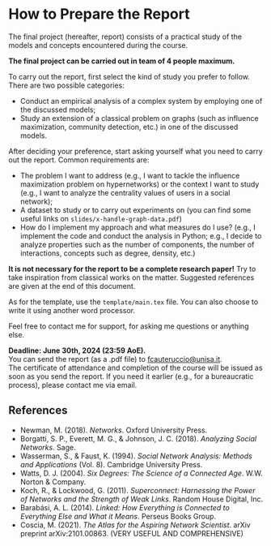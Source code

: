 # How to Prepare the Report

The final project (hereafter, report) consists of a practical study of the models and concepts encountered during the course.

**The final project can be carried out in team of 4 people maximum.**

To carry out the report, first select the kind of study you prefer to follow. There are two possible categories:

* Conduct an empirical analysis of a complex system by employing one of the discussed models;
* Study an extension of a classical problem on graphs (such as influence maximization, community detection, etc.) in one of the discussed models.

After deciding your preference, start asking yourself what you need to carry out the report. Common requirements are:

* The problem I want to address (e.g., I want to tackle the influence maximization problem on hypernetworks) or the context I want to study (e.g., I want to analyze the centrality values of users in a social network);
* A dataset to study or to carry out experiments on (you can find some useful links on `slides/x-handle-graph-data.pdf`)
* How do I implement my approach and what measures do I use? (e.g., I implement the code and conduct the analysis in Python; e.g., I decide to analyze properties such as the number of components, the number of interactions, concepts such as degree, density, etc.)

**It is not necessary for the report to be a complete research paper!** Try to take inspiration from classical works on the matter. Suggested references are given at the end of this document.

As for the template, use the `template/main.tex` file. You can also choose to write it using another word processor.

Feel free to contact me for support, for asking me questions or anything else.

**Deadline: June 30th, 2024 (23:59 AoE).**  
You can send the report (as a .pdf file) to fcauteruccio@unisa.it.  
The certificate of attendance and completion of the course will be issued as soon as you send the report. If you need it earlier (e.g., for a bureaucratic process), please contact me via email.

## References

* Newman, M. (2018). *Networks*. Oxford University Press.
* Borgatti, S. P., Everett, M. G., & Johnson, J. C. (2018). *Analyzing Social Networks*. Sage.
* Wasserman, S., & Faust, K. (1994). *Social Network Analysis: Methods and Applications* (Vol. 8). Cambridge University Press.
* Watts, D. J. (2004). *Six Degrees: The Science of a Connected Age*. W.W. Norton & Company.
* Koch, R., & Lockwood, G. (2011). *Superconnect: Harnessing the Power of Networks and the Strength of Weak Links*. Random House Digital, Inc.
* Barabási, A. L. (2014). *Linked: How Everything is Connected to Everything Else and What it Means*. Perseus Books Group.
* Coscia, M. (2021). *The Atlas for the Aspiring Network Scientist*. arXiv preprint arXiv:2101.00863. (VERY USEFUL AND COMPREHENSIVE)